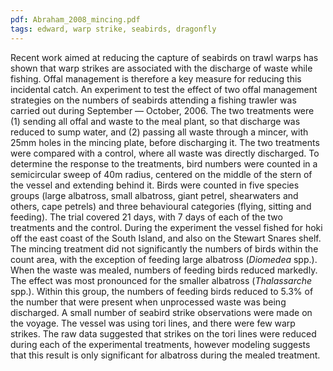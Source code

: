 ```yaml
---
pdf: Abraham_2008_mincing.pdf
tags: edward, warp strike, seabirds, dragonfly
---
```

Recent work aimed at reducing the capture of seabirds on trawl warps has shown that warp strikes are associated with the discharge of waste while fishing. Offal management is therefore a key measure for reducing this incidental catch. An experiment to test the effect of two offal management strategies on the numbers of seabirds attending a fishing trawler was carried out during September — October, 2006. The two treatments were (1) sending all offal and waste to the meal plant, so that discharge was reduced to sump water, and (2) passing all waste through a mincer, with 25mm holes in the mincing plate, before discharging it. The two treatments were compared with a control, where all waste was directly discharged. To determine the response to the treatments, bird numbers were counted in a semicircular sweep of 40m radius, centered on the middle of the stern of the vessel and extending behind it. Birds were counted in five species groups (large albatross, small albatross, giant petrel, shearwaters and others, cape petrels) and three behavioural categories (flying, sitting and feeding). The trial covered 21 days, with 7 days of each of the two treatments and the control. During the experiment the vessel fished for hoki off the east coast of the South Island, and also on the Stewart Snares shelf. The mincing treatment did not significantly the numbers of birds within the count area, with the exception of feeding large albatross (*Diomedea* spp.). When the waste was mealed, numbers of feeding birds reduced markedly. The effect was most pronounced for the smaller albatross (*Thalassarche* spp.). Within this group, the numbers of feeding birds reduced to 5.3% of the number that were present when unprocessed waste was being discharged. A small number of seabird strike observations were made on the voyage. The vessel was using tori lines, and there were few warp strikes. The raw data suggested that strikes on the tori lines were reduced during each of the experimental treatments, however modeling suggests that this result is only significant for albatross during the mealed treatment.
